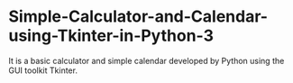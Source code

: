 # Simple-Calculator-and-Calendar-using-Tkinter-in-Python-3
It is a basic calculator and simple calendar developed by Python using the GUI toolkit Tkinter.  
